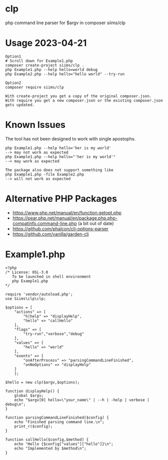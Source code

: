 # clp
php command line parser for $argv in composer siims/clp

# Usage 2023-04-21
```
Option1
# Scroll down for Example1.php
composer create-project siims/clp .
php Example1.php --help hello=world debug
php Example2.php --help hello="hello world" --try-run

Option2
composer require siims/clp

With create-project you get a copy of the original composer.json.
With require you get a new composer.json or the existing composer.json gets updated.
```
# Known Issues
The tool has not been designed to work with single apostophs.
```
php Example1.php --help hello='her is my world'
--> may not work as expected
php Example1.php --help hello="'her is my world'"
--> may work as expected

The package also does not support something like
php Example1.php -file Example2.php
--> will not work as expected
```
# Alternative PHP Packages
* https://www.php.net/manual/en/function.getopt.php
* https://pear.php.net/manual/en/package.php.php-compatinfo.command-line.php (a bit out of date)
* https://github.com/phalcon/cli-options-parser
* https://github.com/vanilla/garden-cli

# Example1.php
```
<?php
/* License: OSL-3.0
   To be launched in shell environment
   php Example1.php
*/

require 'vendor/autoload.php';
use Siims\clp\clp;

$options = [
    "actions" => [
        "h|help" => "displayHelp",
        "hello" => "callHello"
    ],
    "flags" => [
        "try-run","verbose","debug"
    ],
    "values" => [
        "hello" => "world"
    ],
    "events" => [
        "onAfterProcess" => "parsingCommandLineFinished",
        "onNoOptions" => "displayHelp"
    ]
    ];

$hello = new clp($argv,$options);

function displayHelp() {
    global $argv;
    echo "$argv[0] hello=\"your_name\" | --h | -help | verbose | debug\n";
}

function parsingCommandLineFinished($config) {
    echo "Finished parsing command line.\n";
    print_r($config);
}

function callHello($config,$method) {
    echo "Hello {$config["values"]["hello"]}\n";
    echo "Implemented by $method\n";
}

```
